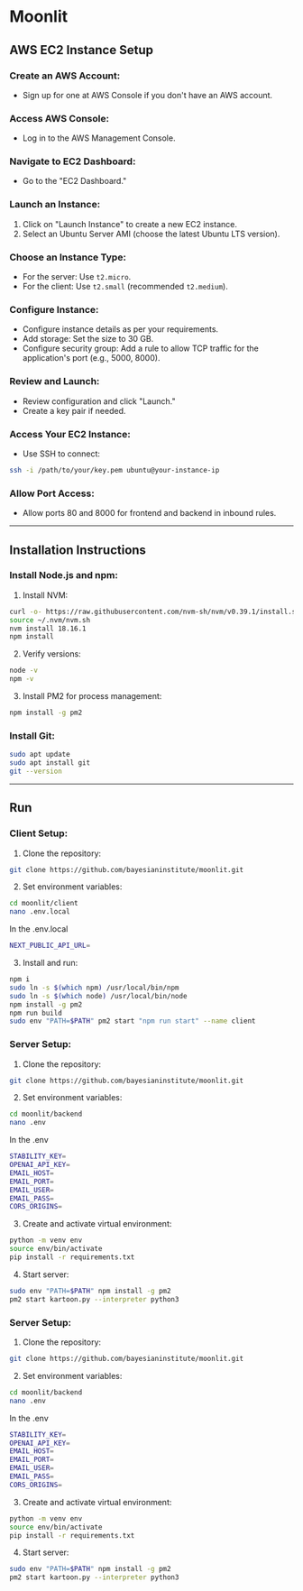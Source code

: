 # Moonlit

## AWS EC2 Instance Setup

### Create an AWS Account:

- Sign up for one at AWS Console if you don't have an AWS account.

### Access AWS Console:

- Log in to the AWS Management Console.

### Navigate to EC2 Dashboard:

- Go to the "EC2 Dashboard."

### Launch an Instance:

1. Click on "Launch Instance" to create a new EC2 instance.
2. Select an Ubuntu Server AMI (choose the latest Ubuntu LTS version).

### Choose an Instance Type:

- For the server: Use `t2.micro`.
- For the client: Use `t2.small` (recommended `t2.medium`).

### Configure Instance:

- Configure instance details as per your requirements.
- Add storage: Set the size to 30 GB.
- Configure security group: Add a rule to allow TCP traffic for the application's port (e.g., 5000, 8000).

### Review and Launch:

- Review configuration and click "Launch."
- Create a key pair if needed.

### Access Your EC2 Instance:

- Use SSH to connect:

```bash
ssh -i /path/to/your/key.pem ubuntu@your-instance-ip
```

### Allow Port Access:

- Allow ports 80 and 8000 for frontend and backend in inbound rules.

---

## Installation Instructions

### Install Node.js and npm:

1. Install NVM:

```bash
curl -o- https://raw.githubusercontent.com/nvm-sh/nvm/v0.39.1/install.sh | bash
source ~/.nvm/nvm.sh
nvm install 18.16.1
npm install
```

2. Verify versions:

```bash
node -v
npm -v
```

3. Install PM2 for process management:

```bash
npm install -g pm2
```

### Install Git:

```bash
sudo apt update
sudo apt install git
git --version
```

---

## Run

### Client Setup:

1. Clone the repository:

```bash
git clone https://github.com/bayesianinstitute/moonlit.git
```

2. Set environment variables:

```bash
cd moonlit/client
nano .env.local
```

In the .env.local

```bash
NEXT_PUBLIC_API_URL=
```

3. Install and run:

```bash
npm i
sudo ln -s $(which npm) /usr/local/bin/npm
sudo ln -s $(which node) /usr/local/bin/node
npm install -g pm2
npm run build
sudo env "PATH=$PATH" pm2 start "npm run start" --name client

```

### Server Setup:

1. Clone the repository:

```bash
git clone https://github.com/bayesianinstitute/moonlit.git
```

2. Set environment variables:

```bash
cd moonlit/backend
nano .env
```

In the .env

```bash
STABILITY_KEY=
OPENAI_API_KEY=
EMAIL_HOST=
EMAIL_PORT=
EMAIL_USER=
EMAIL_PASS=
CORS_ORIGINS=
```

3. Create and activate virtual environment:

```bash
python -m venv env
source env/bin/activate
pip install -r requirements.txt
```

4. Start server:

```bash
sudo env "PATH=$PATH" npm install -g pm2
pm2 start kartoon.py --interpreter python3
```

### Server Setup:

1. Clone the repository:

```bash
git clone https://github.com/bayesianinstitute/moonlit.git
```

2. Set environment variables:

```bash
cd moonlit/backend
nano .env
```

In the .env

```bash
STABILITY_KEY=
OPENAI_API_KEY=
EMAIL_HOST=
EMAIL_PORT=
EMAIL_USER=
EMAIL_PASS=
CORS_ORIGINS=
```

3. Create and activate virtual environment:

```bash
python -m venv env
source env/bin/activate
pip install -r requirements.txt
```

4. Start server:

```bash
sudo env "PATH=$PATH" npm install -g pm2
pm2 start kartoon.py --interpreter python3
```
